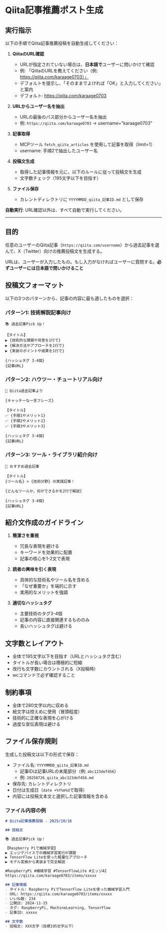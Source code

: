 # Qiita記事推薦ポスト生成

## 実行指示

以下の手順でQiita記事推薦投稿を自動生成してください：

1. **QiitaのURL確認**
   - URLが指定されていない場合は、**日本語で**ユーザーに問いかけて確認
   - 例: 「QiitaのURLを教えてください（例: https://qiita.com/karaage0703）」
   - デフォルトを提示し、「そのままでよければ「OK」と入力してください」と案内
   - デフォルト: https://qiita.com/karaage0703

2. **URLからユーザー名を抽出**
   - URLの最後のパス部分からユーザー名を抽出
   - 例: `https://qiita.com/karaage0703` → username="karaage0703"

3. **記事取得**
   - MCPツール `fetch_qiita_articles` を使用して記事を取得（limit=1）
   - username: 手順2で抽出したユーザー名

4. **投稿文生成**
   - 取得した記事情報を元に、以下のルールに従って投稿文を生成
   - 文字数チェック（195文字以下を目指す）

5. **ファイル保存**
   - カレントディレクトリに `YYYYMMDD_qiita_記事ID.md` として保存

**自動実行**: URL確認以外は、すべて自動で実行してください。

---

## 目的

任意のユーザーのQiita記事（`https://qiita.com/username`）から過去記事を選んで、X（Twitter）向けの推薦投稿文を生成する。

URLは、ユーザーが入力したもの。もし入力がなければユーザーに質問する。**必ずユーザーには日本語で問いかけること**

## 投稿文フォーマット

以下の3つのパターンから、記事の内容に最も適したものを選択：

### パターン1: 技術解説記事向け
```
📚 過去記事Pick Up！

【タイトル】
▶ {技術的な課題や背景を1行で}
▶ {解決方法やアプローチを1行で}
▶ {実装のポイントや成果を1行で}

{ハッシュタグ 3-4個}
{記事URL}
```

### パターン2: ハウツー・チュートリアル向け
```
🔖 Qiita過去記事より

{キャッチーな一言フレーズ}

【タイトル】
✅ {手順1やメリット1}
✅ {手順2やメリット2}
✅ {手順3やメリット3}

{ハッシュタグ 3-4個}
{記事URL}
```

### パターン3: ツール・ライブラリ紹介向け
```
💎 おすすめ過去記事

【タイトル】
{ツール名} × {技術分野} の実践記事！

{どんなツールか、何ができるかを2行で解説}

{ハッシュタグ 3-4個}
{記事URL}
```

## 紹介文作成のガイドライン

1. **簡潔さを重視**
   - 冗長な表現を避ける
   - キーワードを効果的に配置
   - 記事の核心を1-2文で表現

2. **読者の興味を引く表現**
   - 具体的な技術名やツール名を含める
   - 「なぜ重要か」を端的に示す
   - 実用的なメリットを強調

3. **適切なハッシュタグ**
   - 主要技術のタグ3-4個
   - 記事の内容に直接関連するもののみ
   - 長いハッシュタグは避ける

## 文字数とレイアウト

- 全体で195文字以下を目指す（URLとハッシュタグ含む）
- タイトルが長い場合は積極的に短縮
- 改行も文字数にカウントされる（X投稿時）
- wcコマンドで必ず確認すること

## 制約事項

- 全体で280文字以内に収める
- 絵文字は控えめに使用（冒頭程度）
- 技術的に正確な表現を心がける
- 過度な宣伝表現は避ける

## ファイル保存規則

生成した投稿文は以下の形式で保存：

- ファイル名: `YYYYMMDD_qiita_記事ID.md`
  - 記事IDは記事URLの末尾部分（例: `abc123def456`）
  - 例: `20250726_qiita_abc123def456.md`
- 保存先: カレントディレクトリ
- 日付は生成日（`date +%Y%m%d`で取得）
- 内容には投稿文本文と選択した記事情報を含める

### ファイル内容の例

```markdown
# Qiita記事推薦投稿 - 2025/10/16

## 投稿文

📚 過去記事Pick Up！

【Raspberry Piで機械学習】
▶ エッジデバイスでの機械学習実行が課題
▶ TensorFlow Liteを使った軽量化アプローチ
▶ モデル変換から実装まで完全解説

#RaspberryPi #機械学習 #TensorFlowLite #エッジAI
https://qiita.com/karaage0703/items/xxxxx

## 記事情報
- タイトル: Raspberry PiでTensorFlow Liteを使った機械学習入門
- URL: https://qiita.com/karaage0703/items/xxxxx
- いいね数: 234
- 公開日: 2024-11-15
- タグ: RaspberryPi, MachineLearning, TensorFlow
- 記事ID: xxxxx

## 文字数
- 投稿文: XXX文字（目標195文字以下）
```
